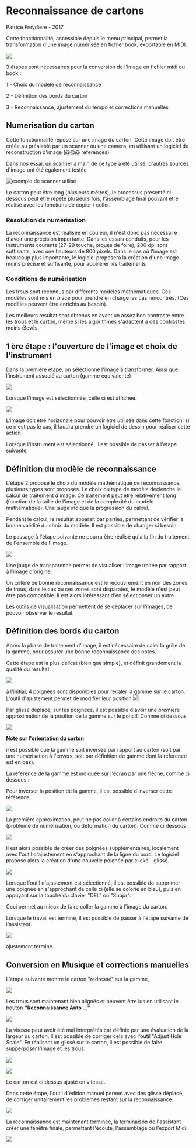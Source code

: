 # Reconnaissance de cartons

Patrice Freydiere - 2017



Cette fonctionnalité, accessible depuis le menu principal, permet la transformation d'une image numérisée en fichier book, exportable en MIDI.

![](acces.png)



3 étapes sont nécessaires pour la conversion de l'image en fichier midi ou book :



1 - Choix du modèle de reconnaissance

2 - Définition des bords du carton

3 - Reconnaissance, ajustement du tempo et corrections manuelles



## Numerisation du carton

Cette fonctionnalité repose sur une image du carton. Cette image doit être créée au préalable par un scanner ou une camera, en utilisant un logiciel de reconstruction d'image (@@@ references).

Dans nos essai, un scanner à main de ce type a été utilisé, d'autres sources d'image ont été également testée

![exemple de scanner utilisé](scanner.png)



Le carton peut être long (plusieurs mètres), le processus présenté ci dessous peut être répété plusieurs fois, l'assemblage final pouvant être réalisé avec les fonctions de copier / coller.

### Résolution de numérisation

La reconnaissance est réalisée en couleur, il n'est donc pas nécessaire d'avoir une précision importante. Dans les essais conduits, pour les instruments courants (27-29 touche,  orgues de foire), 200 dpi sont suffisants, avec une hauteurs de 800 pixels. Dans le cas où l'image est beaucoup plus importante, le logiciel proposera la création d'une image moins précise et suffisante, pour accélérer les traitements

### Conditions de numérisation

Les trous sont reconnus par différents modèles mathématiques. Ces modèles sont mis en place pour prendre en charge les cas rencontrés. (Ces modèles peuvent être enrichis au besoin). 

Les meilleurs resultat sont obtenus en ayant un assez bon contraste entre les trous et le carton, même si les algorithmes s'adaptent à des contrastes moins élevés.



## 1 ère étape : l'ouverture de l'image et choix de l'instrument

Dans la première étape, on sélectionne l'image à transformer. Ainsi que l'instrument associé au carton (gamme equivalente)



![](step1.png)

Lorsque l'image est sélectionnée, celle ci est affichée.

![](step1.1.png)



L'image doit être horizonale pour pouvoir être utilisée dans cette fonction, si ce n'est pas le cas, il faudra prendre un logiciel de dessin pour réaliser cette action.

Lorsque l'instrument est sélectionné, il est possible de passer à l'étape suivante.

## Définition du modèle de reconnaissance

L'étape 2 propose le choix du modèle mathématique de reconnaissance, plusieurs types sont proposés. Le choix du type de modèle déclenche le calcul de traitement d'image. Ce traitement peut être relativement long (fonction de la taille de l'image et de la complexité du modèle mathématique). Une jauge indique la progression du calcul. 

Pendant le calcul, le resultat apparait par parties, permettant de vérifier la bonne validité du choix du modèle. Il est possible de changer si besoin. 

Le passage à l'étape suivante ne pourra être réalisé qu'à la fin du traitement de l'ensemble de l'image.



![](step2.png)

Une jauge de transparence permet de visualiser l'image traitée par rapport à l'image d'origine. 

Un critère de bonne reconnaissance est le recouvrement en noir des zones de trous, dans le cas ou ces zones sont disparates, le modèle n'est peut être pas compatible. Il est alors intéressant d'en sélectionner un autre.

Les outils de visualisation permettent de se déplacer sur l'images, de pouvoir observer le resultat.



## Définition des bords du carton

Après la phase de traitement d'image, il est nécessaire de caler la grille de la gamme, pour assurer une bonne reconnaissance des notes.

Cette étape est la plus délicat (bien que simple), et définit grandement la qualité du resultat

![](step3.png)

à l'initial, 4 poignées sont disponibles pour recaler la gamme sur le carton. L'outil d'ajustement permet de modifier leur position ![](step3.1.png)

Par glissé déplacé, sur les poignées, il est possible d'avoir une première approximation de la position de la gamme sur le poncif. Comme ci dessous

![](step3.2.png)

**Note sur l'orientation du carton**

il est possible que la gamme soit inversée par rapport au carton (soit par une numérisation à l'envers, soit par définition de gamme dont la référence est en bas). 

La référence de la gamme est indiquée sur l'écran par une flèche, comme ci dessous :

Pour inverser la position de la gamme, il est possible d'inverser cette référence. 



![](step3.3.png)



La première approximation, peut ne pas coller à certains endroits du carton (probleme de numérisation, ou déformation du carton). Comme ci dessous :

![](step3.4.png)

Il est alors possible de créer des poignées supplémentaires, localement avec l'outil d'ajustement en s'approchant de la ligne du bord. Le logiciel propose alors la création d'une nouvelle poignée par clické - glissé.

![](step3.5.png)

Lorsque l'outil d'ajustement est sélectionné, il est possible de supprimer une poignée en s'approchant de celle ci (elle se colorie en bleu), puis en appuyant sur la touche du clavier "DEL" ou "Suppr".

Ceci permet au mieux de faire coller la gamme à l'image du carton.

Lorsque le travail est terminé, il est possible de passer à l'étape suivante de l'assistant.

![](step3.6.png)

ajustement terminé.

## Conversion en Musique et corrections manuelles

L'étape suivante montre le carton "redressé" sur la gamme, 

![](step4.png)

Les trous sont maintenant bien alignés et peuvent être lus en utilisant le bouton **"Reconnaissance Auto ..."**

![](step4.1.png)

La vitesse peut avoir été mal interprétés car définie par une évaluation de la largeur du carton. Il est possible de corriger cela avec l'outil "Adjust Hole Scale". En réalisant un glissé sur le carton, il est possible de faire supperposer l'image et les trous.

![](step4.2.png)

![](step4.3.png)

Le carton est ci dessus ajusté en vitesse.

Dans cette étape, l'outil d'édition manuel permet avec des glissé déplacé, de corriger unitairement les problemes restant sur la reconnaissance.

![](step4.4.png)



La reconnaissance est maintenant terminée, la terminaison de l'assistant créer une fenêtre finale, permettant l'écoute, l'assemblage ou l'export Midi.

![](final.png)